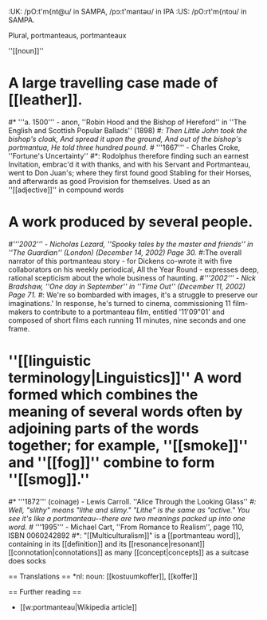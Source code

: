 :UK: /pO:t'm{nt@u/ in SAMPA, /p&#596;:t'mant&#601;&#650;/ in IPA 
:US: /pO:rt'm{ntou/ in SAMPA.

Plural, portmanteaus, portmanteaux

''[[noun]]''

# A large travelling case made of [[leather]].
#* '''a. 1500''' - anon, ''Robin Hood and the Bishop of Hereford'' in ''The English and Scottish Popular Ballads'' (1898)
#*: Then Little John took the bishop's cloak, And spread it upon the ground, And out of the bishop's portmantua, He told three hundred pound.
#* '''1667''' - Charles Croke, ''Fortune's Uncertainty''
#*: Rodolphus therefore finding such an earnest Invitation, embrac'd it with thanks, and with his Servant and Portmanteau, went to Don Juan's; where they first found good Stabling for their Horses, and afterwards as good Provision for themselves.
Used as an ''[[adjective]]'' in compound words

# A work produced by several people.
#*'''2002''' - Nicholas Lezard, ''Spooky tales by the master and friends'' in ''The Guardian'' (London) (December 14, 2002) Page 30.
#*:The overall narrator of this portmanteau story - for Dickens co-wrote it with five collaborators on his weekly periodical, All the Year Round - expresses deep, rational scepticism about the whole business of haunting.
#*'''2002''' - Nick Bradshaw, ''One day in September'' in ''Time Out'' (December 11, 2002) Page 71.
#*: We're so bombarded with images, it's a struggle to preserve our imaginations.' In response, he's turned to cinema, commissioning 11 film-makers to contribute to a portmanteau film, entitled '11'09"01' and composed of short films each running 11 minutes, nine seconds and one frame.
# ''[[linguistic terminology|Linguistics]]''  A word formed which combines the meaning of several words often by adjoining parts of the words together; for example, ''[[smoke]]'' and ''[[fog]]'' combine to form ''[[smog]].'' 
#* '''1872''' (coinage) - Lewis Carroll. ''Alice Through the Looking Glass'' 
#*: Well, "slithy" means "lithe and slimy." "Lithe" is the same as "active." You see it's like a portmanteau--there are two meanings packed up into one word.
#* '''1995''' - Michael Cart, ''From Romance to Realism'', page 110, ISBN 0060242892 
#*: "[[Multiculturalism]]" is a [[portmanteau word]], containing in its [[definition]] and its [[resonance|resonant]] [[connotation|connotations]] as many [[concept|concepts]] as a suitcase does socks

== Translations ==
*nl: noun: [[kostuumkoffer]], [[koffer]]

== Further reading ==

* [[w:portmanteau|Wikipedia article]]